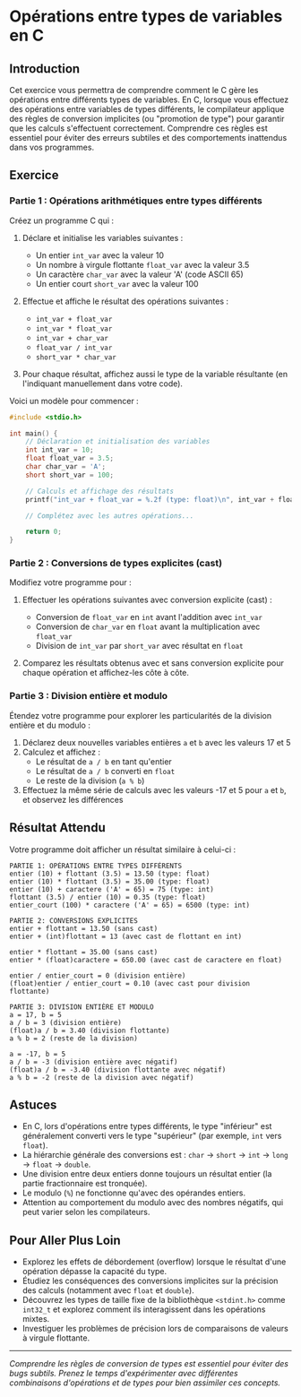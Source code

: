 # Opérations entre types de variables en C

## Introduction

Cet exercice vous permettra de comprendre comment le C gère les opérations entre différents types de variables. En C, lorsque vous effectuez des opérations entre variables de types différents, le compilateur applique des règles de conversion implicites (ou "promotion de type") pour garantir que les calculs s'effectuent correctement. Comprendre ces règles est essentiel pour éviter des erreurs subtiles et des comportements inattendus dans vos programmes.

## Exercice

### Partie 1 : Opérations arithmétiques entre types différents

Créez un programme C qui :

1. Déclare et initialise les variables suivantes :

   - Un entier `int_var` avec la valeur 10
   - Un nombre à virgule flottante `float_var` avec la valeur 3.5
   - Un caractère `char_var` avec la valeur 'A' (code ASCII 65)
   - Un entier court `short_var` avec la valeur 100

2. Effectue et affiche le résultat des opérations suivantes :

   - `int_var + float_var`
   - `int_var * float_var`
   - `int_var + char_var`
   - `float_var / int_var`
   - `short_var * char_var`

3. Pour chaque résultat, affichez aussi le type de la variable résultante (en l'indiquant manuellement dans votre code).

Voici un modèle pour commencer :

```c
#include <stdio.h>

int main() {
    // Déclaration et initialisation des variables
    int int_var = 10;
    float float_var = 3.5;
    char char_var = 'A';
    short short_var = 100;

    // Calculs et affichage des résultats
    printf("int_var + float_var = %.2f (type: float)\n", int_var + float_var);

    // Complétez avec les autres opérations...

    return 0;
}
```

### Partie 2 : Conversions de types explicites (cast)

Modifiez votre programme pour :

1. Effectuer les opérations suivantes avec conversion explicite (cast) :

   - Conversion de `float_var` en `int` avant l'addition avec `int_var`
   - Conversion de `char_var` en `float` avant la multiplication avec `float_var`
   - Division de `int_var` par `short_var` avec résultat en `float`

2. Comparez les résultats obtenus avec et sans conversion explicite pour chaque opération et affichez-les côte à côte.

### Partie 3 : Division entière et modulo

Étendez votre programme pour explorer les particularités de la division entière et du modulo :

1. Déclarez deux nouvelles variables entières `a` et `b` avec les valeurs 17 et 5
2. Calculez et affichez :
   - Le résultat de `a / b` en tant qu'entier
   - Le résultat de `a / b` converti en `float`
   - Le reste de la division (`a % b`)
3. Effectuez la même série de calculs avec les valeurs -17 et 5 pour `a` et `b`, et observez les différences

## Résultat Attendu

Votre programme doit afficher un résultat similaire à celui-ci :

```
PARTIE 1: OPÉRATIONS ENTRE TYPES DIFFÉRENTS
entier (10) + flottant (3.5) = 13.50 (type: float)
entier (10) * flottant (3.5) = 35.00 (type: float)
entier (10) + caractere ('A' = 65) = 75 (type: int)
flottant (3.5) / entier (10) = 0.35 (type: float)
entier_court (100) * caractere ('A' = 65) = 6500 (type: int)

PARTIE 2: CONVERSIONS EXPLICITES
entier + flottant = 13.50 (sans cast)
entier + (int)flottant = 13 (avec cast de flottant en int)

entier * flottant = 35.00 (sans cast)
entier * (float)caractere = 650.00 (avec cast de caractere en float)

entier / entier_court = 0 (division entière)
(float)entier / entier_court = 0.10 (avec cast pour division flottante)

PARTIE 3: DIVISION ENTIÈRE ET MODULO
a = 17, b = 5
a / b = 3 (division entière)
(float)a / b = 3.40 (division flottante)
a % b = 2 (reste de la division)

a = -17, b = 5
a / b = -3 (division entière avec négatif)
(float)a / b = -3.40 (division flottante avec négatif)
a % b = -2 (reste de la division avec négatif)
```

## Astuces

- En C, lors d'opérations entre types différents, le type "inférieur" est généralement converti vers le type "supérieur" (par exemple, `int` vers `float`).
- La hiérarchie générale des conversions est : `char` → `short` → `int` → `long` → `float` → `double`.
- Une division entre deux entiers donne toujours un résultat entier (la partie fractionnaire est tronquée).
- Le modulo (`%`) ne fonctionne qu'avec des opérandes entiers.
- Attention au comportement du modulo avec des nombres négatifs, qui peut varier selon les compilateurs.

## Pour Aller Plus Loin

- Explorez les effets de débordement (overflow) lorsque le résultat d'une opération dépasse la capacité du type.
- Étudiez les conséquences des conversions implicites sur la précision des calculs (notamment avec `float` et `double`).
- Découvrez les types de taille fixe de la bibliothèque `<stdint.h>` comme `int32_t` et explorez comment ils interagissent dans les opérations mixtes.
- Investiguer les problèmes de précision lors de comparaisons de valeurs à virgule flottante.

---

_Comprendre les règles de conversion de types est essentiel pour éviter des bugs subtils. Prenez le temps d'expérimenter avec différentes combinaisons d'opérations et de types pour bien assimiler ces concepts._
